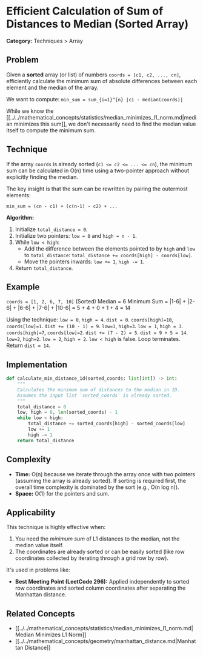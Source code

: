 # Efficient Calculation of Sum of Distances to Median (Sorted Array)

**Category:** Techniques > Array

## Problem

Given a **sorted** array (or list) of numbers `coords = [c1, c2, ..., cn]`, efficiently calculate the minimum sum of absolute differences between each element and the median of the array.

We want to compute: `min_sum = sum_{i=1}^{n} |ci - median(coords)|`

While we know the [[../../mathematical_concepts/statistics/median_minimizes_l1_norm.md|median minimizes this sum]], we don't necessarily need to find the median value itself to compute the minimum sum.

## Technique

If the array `coords` is already sorted (`c1 <= c2 <= ... <= cn`), the minimum sum can be calculated in O(n) time using a two-pointer approach without explicitly finding the median.

The key insight is that the sum can be rewritten by pairing the outermost elements:

`min_sum = (cn - c1) + (c(n-1) - c2) + ...`

**Algorithm:**

1.  Initialize `total_distance = 0`.
2.  Initialize two pointers: `low = 0` and `high = n - 1`.
3.  While `low < high`:
    *   Add the difference between the elements pointed to by `high` and `low` to `total_distance`: `total_distance += coords[high] - coords[low]`.
    *   Move the pointers inwards: `low += 1`, `high -= 1`.
4.  Return `total_distance`.

## Example

`coords = [1, 2, 6, 7, 10]` (Sorted)
Median = 6
Minimum Sum = |1-6| + |2-6| + |6-6| + |7-6| + |10-6| = 5 + 4 + 0 + 1 + 4 = 14

Using the technique:
`low = 0`, `high = 4`. `dist = 0`. `coords[high]=10`, `coords[low]=1`. `dist += (10 - 1) = 9`. `low=1`, `high=3`.
`low = 1`, `high = 3`. `coords[high]=7`, `coords[low]=2`. `dist += (7 - 2) = 5`. `dist = 9 + 5 = 14`. `low=2`, `high=2`.
`low = 2`, `high = 2`. `low < high` is false. Loop terminates.
Return `dist = 14`.

## Implementation

```python
def calculate_min_distance_1d(sorted_coords: list[int]) -> int:
    """
    Calculates the minimum sum of distances to the median in 1D.
    Assumes the input list `sorted_coords` is already sorted.
    """
    total_distance = 0
    low, high = 0, len(sorted_coords) - 1
    while low < high:
        total_distance += sorted_coords[high] - sorted_coords[low]
        low += 1
        high -= 1
    return total_distance
```

## Complexity

*   **Time:** O(n) because we iterate through the array once with two pointers (assuming the array is already sorted). If sorting is required first, the overall time complexity is dominated by the sort (e.g., O(n log n)).
*   **Space:** O(1) for the pointers and sum.

## Applicability

This technique is highly effective when:

1.  You need the *minimum sum* of L1 distances to the median, not the median value itself.
2.  The coordinates are already sorted or can be easily sorted (like row coordinates collected by iterating through a grid row by row).

It's used in problems like:

*   **Best Meeting Point (LeetCode 296):** Applied independently to sorted row coordinates and sorted column coordinates after separating the Manhattan distance.

## Related Concepts

*   [[../../mathematical_concepts/statistics/median_minimizes_l1_norm.md|Median Minimizes L1 Norm]]
*   [[../../mathematical_concepts/geometry/manhattan_distance.md|Manhattan Distance]] 